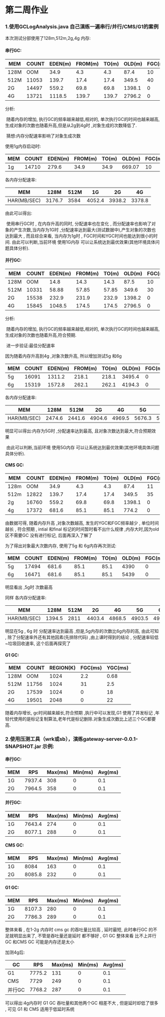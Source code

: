 # 第二周作业

### 1.使用GCLogAnalysis.java 自己演练一遍串行/并行/CMS/G1的案例

本次测试分部使用了128m,512m,2g,4g 内存:

#### 串行GC:

| MEM  | COUNT | EDEN(m) | FROM(m) | TO(m) | OLD(m) | FGC(ms) | YGC(ms) |
| ---- | ----- | ------- | ------- | ----- | ------ | ------- | ------- |
| 128M | OOM   | 34.9    | 4.3     | 4.3   | 87.4   | 10      | 10      |
| 512M | 11053 | 139.7   | 17.4    | 17.4  | 349.5  | 40      | 20      |
| 2G   | 14497 | 559.2   | 69.8    | 69.8  | 1398.1 | 0       | 58      |
| 4G   | 13721 | 1118.5  | 139.7   | 139.7 | 2796.2 | 0       | 85      |

分析:

​		随着内存的增加, 执行GC的频率越来越低,相对的, 单次执行GC的时间也越来越高,生成对象的次数也随着升高,但是从2g到4g时 ,对象生成的次数降低了.

​		猜想:内存分配速率影响了对象生成次数

使用1g内存启动时:

| MEM  | COUNT | EDEN(m) | FROM(m) | TO(m) | OLD(m) | FGC(ms) | YGC(ms) |
| ---- | ----- | ------- | ------- | ----- | ------ | ------- | ------- |
| 1g   | 14710 | 279.6   | 34.9    | 34.9  | 669.07 | 10      | 30      |

各内存分配速率:

| MEM         | 128M   | 512M | 1G     | 2G     | 4G     |
| ----------- | ------ | ---- | ------ | ------ | ------ |
| HAR(MB/SEC) | 3176.7 | 3584 | 4052.4 | 3938.2 | 3378.8 |

由此可以得出:

​	使用串行GC时 , 在内存升高的同时, 分配速率也在变化 , 而分配速率也影响了对象的产生次数,当内存为1G时 ,分配速率达到最大(测试数据中),产生对象的次数也达到最大 , 而且综合来看, 当内存为1g时 , FGC时间和YGC时间也能达到很小的时间. 由此可以判断,当前环境 使用1G内存 可以让系统达到最优效果(其他环境具体问题具体分析).



#### 并行GC:

| MEM  | COUNT | EDEN(m) | FROM(m) | TO(m) | OLD(m) | FGC(ms) | YGC(ms) |
| ---- | ----- | ------- | ------- | ----- | ------ | ------- | ------- |
| 128M | OOM   | 14.8    | 14.3    | 14.3  | 87.5   | 10      | <10     |
| 512M | 10331 | 58.88   | 57.85   | 57.85 | 349.6  | 30      | 10      |
| 2G   | 15538 | 232.9   | 231.9   | 232.9 | 1398.2 | 0       | 28      |
| 4G   | 15845 | 1048.5  | 174.5   | 174.5 | 2796.5 | 0       | 42.5    |

分析:

​		随着内存的增加, 执行GC的频率越来越低,相对的, 单次执行GC的时间也越来越高,生成对象的次数也随着升高,符合预期.

​		进一步验证:最佳分配速率

因为随着内存升高到4g ,对象次数升高, 所以增加测试5g 和6g

| MEM  | COUNT | EDEN(m) | FROM(m) | TO(m) | OLD(m) | FGC(ms) | YGC(ms) |
| ---- | ----- | ------- | ------- | ----- | ------ | ------- | ------- |
| 5g   | 16091 | 1311.2  | 218.1   | 218.1 | 3495.4 | 0       | 43      |
| 6g   | 15319 | 1572.8  | 262.1   | 262.1 | 4194.3 | 0       | 55      |

各内存分配速率:

| MEM         | 128M   | 512M   | 2G     | 4G     | 5G     | 6G     |
| ----------- | ------ | ------ | ------ | ------ | ------ | ------ |
| HAR(MB/SEC) | 2474.6 | 2441.6 | 4904.6 | 4969.5 | 5676.3 | 5577.5 |

明显可以得出:内存为5G时 ,分配速率达到最高, 且对象次数达到最大,符合预期效果

​	 由此可以判断,当前环境 使用5G内存 可以让系统达到最优效果(其他环境具体问题具体分析).

#### CMS GC:

| MEM  | COUNT | EDEN(m) | FROM(m) | TO(m) | OLD(m) | FGC(ms) | YGC(ms) | Initial(ms) | Final(ms) |
| ---- | ----- | ------- | ------- | ----- | ------ | ------- | ------- | ----------- | --------- |
| 128m | OOM   | 34.9    | 4.3     | 4.3   | 87.4   | 11      | 4       | 0.21        | 0.86      |
| 512m | 12822 | 139.7   | 17.4    | 17.4  | 349.5  | 35      | 15      | 0.15        | 0.85      |
| 2g   | 16760 | 559.2   | 69.8    | 69.8  | 1398.1 | 0       | 44      | 0.2         | 1         |
| 4g   | 17372 | 681.6   | 85.1    | 85.1  | 774.2  | 0       | 45      | 0           | 0         |

由数据可得, 随着内存升高 ,对象次数越高, 发生的YGC和FGC频率越少 , 单位时间越长 , 符合预期 , intial 和final 标记的时间暂时看不出什么规律 ,内存大时,因为old区不需要GC  没有进行标记, 后面再深入了解了

为了得出对象最大次数内存, 使用了5g 和 6g内存再次测试:

| MEM  | COUNT | EDEN(m) | FROM(m) | TO(m) | OLD(m) | FGC(ms) | YGC(ms) | Initial(ms) | Final(ms) |
| ---- | ----- | ------- | ------- | ----- | ------ | ------- | ------- | ----------- | --------- |
| 5g   | 17494 | 681.6   | 85.1    | 85.1  | 4390   | 0       | 45      | 0           | 1         |
| 6g   | 16471 | 681.6   | 85.1    | 85.1  | 5439   | 0       | 48      | 0           | 0         |

明显看出 ,5g时 次数最高

同样 各内存分配速率:

| MEM         | 128M   | 512M | 2G     | 4G     | 5G     | 6G     |
| ----------- | ------ | ---- | ------ | ------ | ------ | ------ |
| HAR(MB/SEC) | 1394.5 | 2811 | 4403.4 | 4868.5 | 4903.5 | 4903.5 |

明显在5g , 6g 时  分配速率达到最高 ,但是,5g内存的次数比6g内存的高, 由此可知 , 除了分配速率外还有其他因素(先排除代码) ,由上课时得到的结论 , 分配速率较低~垃圾回收速率, 这个后面再探究了



#### G1 GC:

| MEM  | COUNT | REGION(K) | FGC(ms) | YGC(ms) |
| ---- | ----- | --------- | ------- | ------- |
| 128M | OOM   | 1024      | 2.2     | 0.68    |
| 512M | 11756 | 1024      | 31      | 2.5     |
| 2G   | 17539 | 1024      | 0       | 18      |
| 4G   | 19501 | 2048      | 0       | 22      |

随着内存增长, gc时间越来越长,符合预期 ,执行中可以发现,G1 使用了并发标记 ,年轻代使用的是标记复制算法,老年代是标记删除.对象生成次数比上述三个GC都要高.

### 2.使用压测工具（wrk或sb），演练gateway-server-0.0.1-SNAPSHOT.jar 示例:

#### 串行GC:

| MEM  | RPS    | Max(ms) | Min(ms) | Avg(ms) |
| ---- | ------ | ------- | ------- | ------- |
| 1G   | 7937.4 | 308     | 0       | 0.1     |
| 2G   | 7964.5 | 358     | 0       | 0.1     |



#### 并行GC:

| MEM  | RPS    | Max(ms) | Min(ms) | Avg(ms) |
| ---- | ------ | ------- | ------- | ------- |
| 1G   | 7643.4 | 274     | 0       | 0.1     |
| 2G   | 8077.1 | 288     | 0       | 0.1     |



#### CMS GC:

| MEM  | RPS    | Max(ms) | Min(ms) | Avg(ms) |
| ---- | ------ | ------- | ------- | ------- |
| 1G   | 8084   | 163     | 0       | 0.1     |
| 2G   | 8085.8 | 232     | 0       | 0.1     |



#### G1 GC:

| MEM  | RPS    | Max(ms) | Min(ms) | Avg(ms) |
| ---- | ------ | ------- | ------- | ------- |
| 1G   | 8107.3 | 280     | 0       | 0.1     |
| 2G   | 7786.3 | 289     | 0       | 0.1     |

整体来看 , 在1-2g 内存时  cms gc 的吞吐量比较高 , 延时最短, 此时串行GC 的不足就明显出来了, 不管是吞吐量还是延时 都不够好  , G1 GC 整体来看 比不上并行GC 和CMS GC  可能是内存还是太小 

  加测4g后:

| GC     | RPS    | Max(ms) | Min(ms) | Avg(ms) |
| ------ | ------ | ------- | ------- | ------- |
| G1     | 7775.2 | 131     | 0       | 0.1     |
| CMS    | 7729   | 249     | 0       | 0.1     |
| 并行GC | 7768.2 | 287     | 0       | 0.1     |

可以得出:4g内存时  G1 GC 吞吐量和其他两个GC 相差不大 , 但是延时却低了很多  , 可见 G1 和 CMS 适用于低延时系统